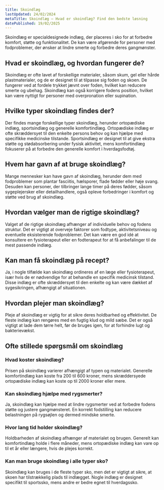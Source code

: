 ```yaml
---
title: Skoindlæg
lastUpdated: 24/02/2024
metaTitle: Skoindlæg – Hvad er skoindlæg? Find den bedste løsning
datePublished: 19/02/2025
---
```


Skoindlæg er specialdesignede indlæg, der placeres i sko for at forbedre komfort, støtte og funktionalitet. De kan være afgørende for personer med fodproblemer, der ønsker at lindre smerte og forbedre deres gangmønster.

## Hvad er skoindlæg, og hvordan fungerer de?

Skoindlæg er ofte lavet af forskellige materialer, såsom skum, gel eller hårde plastmaterialer, og de er designet til at tilpasse sig foden og skoen. De fungerer ved at fordele trykket jævnt over foden, hvilket kan reducere smerte og ubehag. Skoindlæg kan også korrigere fodens position, hvilket kan være nyttigt for personer med overpronation eller supination.

## Hvilke typer skoindlæg findes der?

Der findes mange forskellige typer skoindlæg, herunder ortopædiske indlæg, sportsindlæg og generelle komfortindlæg. Ortopædiske indlæg er ofte skræddersyet til den enkelte persons behov og kan hjælpe med specifikke medicinske tilstande. Sportsindlæg er designet til at give ekstra støtte og stødabsorbering under fysisk aktivitet, mens komfortindlæg fokuserer på at forbedre den generelle komfort i hverdagsfodtøj.

## Hvem har gavn af at bruge skoindlæg?

Mange mennesker kan have gavn af skoindlæg, herunder dem med fodproblemer som plantar fasciitis, hælsporer, flade fødder eller høje svang. Desuden kan personer, der tilbringer lange timer på deres fødder, såsom sygeplejersker eller detailhandlere, også opleve forbedringer i komfort og støtte ved brug af skoindlæg.

## Hvordan vælger man de rigtige skoindlæg?

Valget af de rigtige skoindlæg afhænger af individuelle behov og fodens struktur. Det er vigtigt at overveje faktorer som fodtype, aktivitetsniveau og eventuelle eksisterende fodproblemer. Det kan være en god idé at konsultere en fysioterapeut eller en fodterapeut for at få anbefalinger til de mest passende indlæg.

## Kan man få skoindlæg på recept?

Ja, i nogle tilfælde kan skoindlæg ordineres af en læge eller fysioterapeut, især hvis de er nødvendige for at behandle en specifik medicinsk tilstand. Disse indlæg er ofte skræddersyet til den enkelte og kan være dækket af sygesikringen, afhængigt af situationen.

## Hvordan plejer man skoindlæg?

Pleje af skoindlæg er vigtig for at sikre deres holdbarhed og effektivitet. De fleste indlæg kan rengøres med en fugtig klud og mild sæbe. Det er også vigtigt at lade dem tørre helt, før de bruges igen, for at forhindre lugt og bakterievækst.

## Ofte stillede spørgsmål om skoindlæg

### Hvad koster skoindlæg?

Prisen på skoindlæg varierer afhængigt af typen og materialet. Generelle komfortindlæg kan koste fra 200 til 600 kroner, mens skræddersyede ortopædiske indlæg kan koste op til 2000 kroner eller mere.

### Kan skoindlæg hjælpe med rygsmerter?

Ja, skoindlæg kan hjælpe med at lindre rygsmerter ved at forbedre fodens støtte og justere gangmønsteret. En korrekt fodstilling kan reducere belastningen på rygsøjlen og dermed mindske smerte.

### Hvor lang tid holder skoindlæg?

Holdbarheden af skoindlæg afhænger af materialet og brugen. Generelt kan komfortindlæg holde i flere måneder, mens ortopædiske indlæg kan vare op til et år eller længere, hvis de plejes korrekt.

### Kan man bruge skoindlæg i alle typer sko?

Skoindlæg kan bruges i de fleste typer sko, men det er vigtigt at sikre, at skoen har tilstrækkelig plads til indlægget. Nogle indlæg er designet specifikt til sportssko, mens andre er bedre egnet til hverdagssko.
